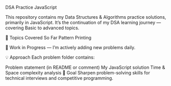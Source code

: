 DSA Practice  JavaScript 

This repository contains my Data Structures & Algorithms practice solutions, primarily in JavaScript.
It’s the continuation of my DSA learning journey — covering Basic to advanced topics.

📌 Topics Covered So Far
Pattern Printing

🚧 Work in Progress — I’m actively adding new problems daily.

💡 Approach
Each problem folder contains:

Problem statement (in README or comment)
My JavaScript solution
Time & Space complexity analysis
🎯 Goal
Sharpen problem-solving skills for technical interviews and competitive programming.
